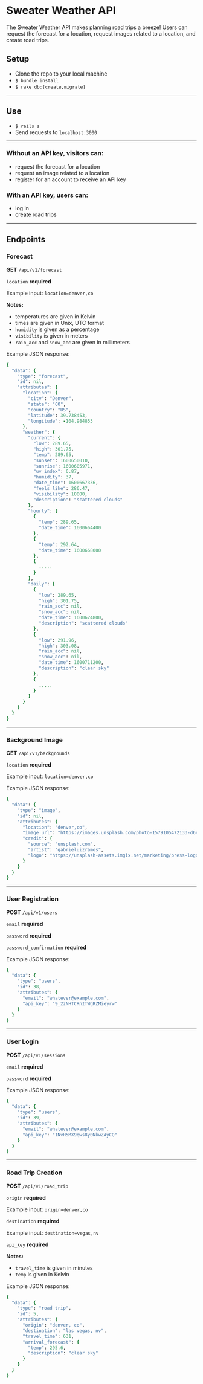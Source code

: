 # Sweater Weather API

The Sweater Weather API makes planning road trips a breeze! Users can request the forecast for a location, request images related to a location, and create road trips.

## Setup
* Clone the repo to your local machine
* `$ bundle install`
* `$ rake db:{create,migrate}`

---
## Use
* `$ rails s`
* Send requests to `localhost:3000`

---
### Without an API key, visitors can:
* request the forecast for a location
* request an image related to a location
* register for an account to receive an API key

### With an API key, users can:
* log in
* create road trips

---
## Endpoints
### Forecast
**GET** `/api/v1/forecast`

`location` **required**

Example input: `location=denver,co`

**Notes:**

* temperatures are given in Kelvin
* times are given in Unix, UTC format
* `humidity` is given as a percentage
* `visibility` is given in meters
* `rain_acc` and `snow_acc` are given in millimeters

Example JSON response:

```Ruby
{
  "data": {
    "type": "forecast",
    "id": nil,
    "attributes": {
      "location": {
        "city": "Denver",
        "state": "CO",
        "country": "US",
        "latitude": 39.738453,
        "longitude": -104.984853
      },
      "weather": {
        "current": {
          "low": 289.65,
          "high": 301.75,
          "temp": 289.65,
          "sunset": 1600650010,
          "sunrise": 1600605971,
          "uv_index": 6.87,
          "humidity": 37,
          "date_time": 1600667336,
          "feels_like": 286.47,
          "visibility": 10000,
          "description": "scattered clouds"
        },
        "hourly": [
          {
            "temp": 289.65,
            "date_time": 1600664400
          },
          {
            "temp": 292.64,
            "date_time": 1600668000
          },
          {
            .....
          }
        ],
        "daily": [
          {
            "low": 289.65,
            "high": 301.75,
            "rain_acc": nil,
            "snow_acc": nil,
            "date_time": 1600624800,
            "description": "scattered clouds"
          },
          {
            "low": 291.96,
            "high": 303.08,
            "rain_acc": nil,
            "snow_acc": nil,
            "date_time": 1600711200,
            "description": "clear sky"
          },
          {
            .....
          }
        ]
      }
    }
  }
}
```
---
### Background Image
**GET** `/api/v1/backgrounds`

`location` **required**

Example input: `location=denver,co`

Example JSON response:
```Ruby
{
  "data": {
    "type": "image",
    "id": nil,
    "attributes": {
      "location": "denver,co",
      "image_url": "https://images.unsplash.com/photo-1579105472133-d6ed04e1bfc9?ixlib=rb-1.2.1&ixid=eyJhcHBfaWQiOjE2Nzk0NX0",
      "credit": {
        "source": "unsplash.com",
        "artist": "gabrieluizramos",
        "logo": "https://unsplash-assets.imgix.net/marketing/press-logotype-stacked.svg?auto=format&fit=crop&q=60"
      }
    }
  }
}
```
---
### User Registration
**POST** `/api/v1/users`

`email` **required**

`password` **required**

`password_confirmation` **required**

Example JSON response:
```Ruby
{
  "data": {
    "type": "users",
    "id": 38,
    "attributes": {
      "email": "whatever@example.com",
      "api_key": "9_2zNHTCRnITWgRZMieyrw"
    }
  }
}
```
---
### User Login
**POST** `/api/v1/sessions`

`email` **required**

`password` **required**

Example JSON response:
```Ruby
{
  "data": {
    "type": "users",
    "id": 39,
    "attributes": {
      "email": "whatever@example.com",
      "api_key": "1NvH5MX9qws8y0NkwZAyCQ"
    }
  }
}
```
---
### Road Trip Creation
**POST** `/api/v1/road_trip`

`origin` **required**

Example input: `origin=denver,co`

`destination` **required**

Example input: `destination=vegas,nv`

`api_key` **required**

**Notes:**

* `travel_time` is given in minutes
* `temp` is given in Kelvin

Example JSON response:
```Ruby
{
  "data": {
    "type": "road trip",
    "id": 5,
    "attributes": {
      "origin": "denver, co",
      "destination": "las vegas, nv",
      "travel_time": 631,
      "arrival_forecast": {
        "temp": 295.6,
        "description": "clear sky"
      }
    }
  }
}
```

